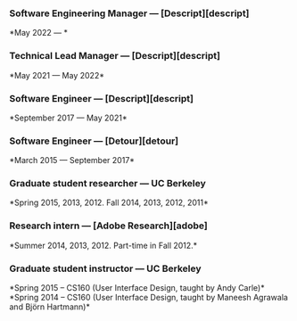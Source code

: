 <h3>Software Engineering Manager &mdash; [Descript][descript]</h3>
*May 2022 &mdash; *

<h3>Technical Lead Manager &mdash; [Descript][descript]</h3>
*May 2021 &mdash; May 2022*

<h3>Software Engineer &mdash; [Descript][descript]</h3>
*September 2017 &mdash; May 2021*

<h3>Software Engineer &mdash; [Detour][detour]</h3>
*March 2015 &mdash; September 2017*

<h3>Graduate student researcher &mdash; UC Berkeley</h3>
*Spring 2015, 2013, 2012. Fall 2014, 2013, 2012, 2011*

<h3>Research intern &mdash; [Adobe Research][adobe]</h3>
*Summer 2014, 2013, 2012. Part-time in Fall 2012.*

<h3>Graduate student instructor &mdash; UC Berkeley</h3>
*Spring 2015 &ndash; CS160 (User Interface Design, taught by Andy Carle)*<br>
*Spring 2014 &ndash; CS160 (User Interface Design, taught by Maneesh Agrawala and Björn Hartmann)*

[adobe]: http://www.adobe.com/technology.html
[descript]: https://www.descript.com
[detour]: https://www.detour.com
